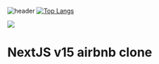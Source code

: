 ![header](https://capsule-render.vercel.app/api?type=waving&color=FF5a60&height=200&text=NextJS-v15-airbnb&fontColor=FFFFFF&animation=blinking&fontSize=80&fontAlignY=35)
[![Top Langs](https://github-readme-stats.vercel.app/api/top-langs/?username=choidy180&layout=compact)](https://github.com/anuraghazra/github-readme-stats)

<img src="https://img.shields.io/badge/Next.js-000000?style=flat-square&logo=Next.js&logoColor=white"/>

# NextJS v15 airbnb clone
